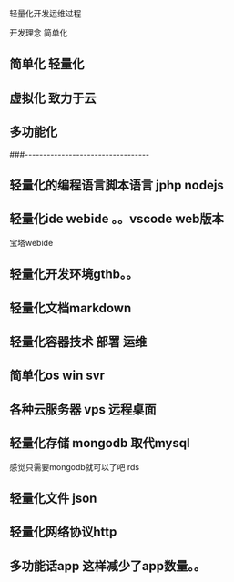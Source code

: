 轻量化开发运维过程

开发理念 简单化

## 简单化  轻量化
## 虚拟化 致力于云
## 多功能化

###----------------------------------
## 轻量化的编程语言脚本语言 jphp nodejs

## 轻量化ide webide  。。vscode web版本
宝塔webide
 
## 轻量化开发环境gthb。。

## 轻量化文档markdown

## 轻量化容器技术  部署 运维

## 简单化os win svr

## 各种云服务器 vps 远程桌面

## 轻量化存储 mongodb 取代mysql
感觉只需要mongodb就可以了吧
rds 

## 轻量化文件 json

## 轻量化网络协议http

## 多功能话app 这样减少了app数量。。
